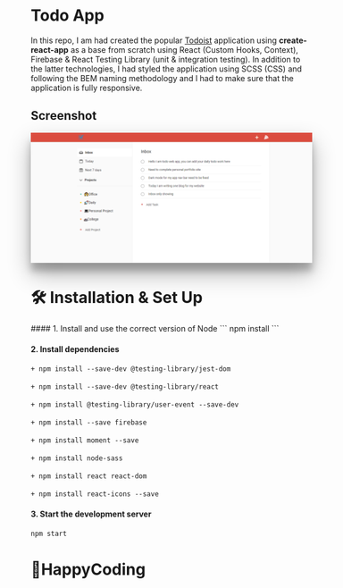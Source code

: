 <h1>Todo App</h1>
<p>
In this repo, I am had created the popular <a href="https://todoist.com">Todoist</a> application using <b>create-react-app</b> as a base from scratch using React (Custom Hooks, Context), Firebase & React Testing Library (unit & integration testing). In addition to the latter technologies, I had styled the application using SCSS (CSS) and following the BEM naming methodology and I had to make sure that the application is fully responsive.
</p>

<h2>Screenshot</h2>
<img src="./src/images/ss.png" style="box-shadow: 0 19px 38px rgba(0,0,0,0.30), 0 15px 12px rgba(0,0,0,0.22);" />

<h1>🛠 Installation & Set Up</h1>
#### 1. Install and use the correct version of Node
```
npm install
```

#### 2. Install dependencies

```
+ npm install --save-dev @testing-library/jest-dom

+ npm install --save-dev @testing-library/react

+ npm install @testing-library/user-event --save-dev

+ npm install --save firebase

+ npm install moment --save

+ npm install node-sass

+ npm install react react-dom

+ npm install react-icons --save
```

#### 3. Start the development server

```
npm start
```

# 🚀HappyCoding
